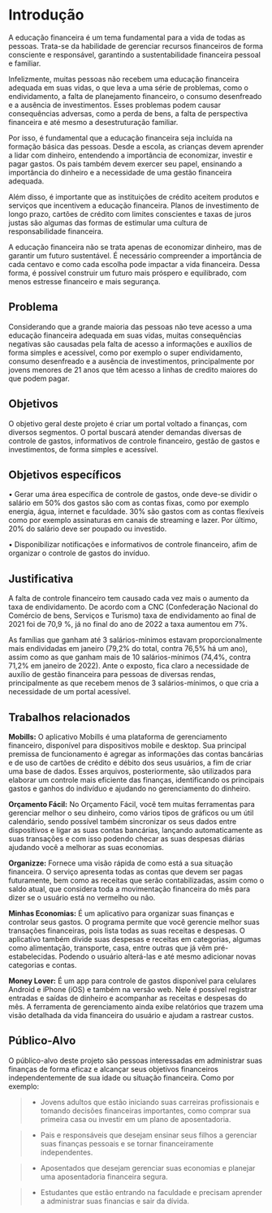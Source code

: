 # Introdução

A educação financeira é um tema fundamental para a vida de todas as pessoas. Trata-se da habilidade de gerenciar recursos financeiros de forma consciente e responsável, garantindo a sustentabilidade financeira pessoal e familiar.

Infelizmente, muitas pessoas não recebem uma educação financeira adequada em suas vidas, o que leva a uma série de problemas, como o endividamento, a falta de planejamento financeiro, o consumo desenfreado e a ausência de investimentos. Esses problemas podem causar consequências adversas, como a perda de bens, a falta de perspectiva financeira e até mesmo a desestruturação familiar.

Por isso, é fundamental que a educação financeira seja incluída na formação básica das pessoas. Desde a escola, as crianças devem aprender a lidar com dinheiro, entendendo a importância de economizar, investir e pagar gastos. Os pais também devem exercer seu papel, ensinando a importância do dinheiro e a necessidade de uma gestão financeira adequada. 

Além disso, é importante que as instituições de crédito aceitem produtos e serviços que incentivem a educação financeira. Planos de investimento de longo prazo, cartões de crédito com limites conscientes e taxas de juros justas são algumas das formas de estimular uma cultura de responsabilidade financeira. 

A educação financeira não se trata apenas de economizar dinheiro, mas de garantir um futuro sustentável. É necessário compreender a importância de cada centavo e como cada escolha pode impactar a vida financeira. Dessa forma, é possível construir um futuro mais próspero e equilibrado, com menos estresse financeiro e mais segurança.


## Problema

Considerando que a grande maioria das pessoas não teve acesso a uma educação financeira adequada em suas vidas, muitas consequências negativas são causadas pela falta de acesso a informações e auxílios de forma simples e acessível, como por exemplo o super endividamento, consumo desenfreado e a ausência de investimentos, principalmente por jovens menores de 21 anos que têm acesso a linhas de credito maiores do que podem pagar.

## Objetivos

O objetivo geral deste projeto é criar um portal voltado a finanças, com diversos segmentos. O portal buscará atender demandas diversas de controle de gastos, informativos de controle financeiro, gestão de gastos e investimentos, de forma simples e acessível.
 
 
## Objetivos específicos 

• Gerar uma área específica de controle de gastos, onde deve-se dividir o salário em 50% dos gastos são com as contas fixas, como por exemplo energia, água, internet e faculdade. 30% são gastos com as contas flexíveis como por exemplo assinaturas em canais de streaming e lazer. Por último, 20% do salário deve ser poupado ou investido. 

 • Disponibilizar notificações e informativos de controle financeiro, afim de organizar o controle de gastos do invíduo.
 
## Justificativa

A falta de controle financeiro tem causado cada vez mais o aumento da taxa de endividamento. De acordo com a CNC (Confederação Nacional do Comércio de bens, Serviços e Turismo) taxa de endividamento ao final de 2021 foi de 70,9 %, já no final do ano de 2022 a taxa aumentou em 7%. 

  As famílias que ganham até 3 salários-mínimos estavam proporcionalmente mais endividadas em janeiro (79,2% do total, contra 76,5% há um ano), assim como as que ganham mais de 10 salários-mínimos (74,4%, contra 71,2% em janeiro de 2022). 
  Ante o exposto, fica claro a necessidade de auxílio de gestão financeira para pessoas de diversas rendas, principalmente as que recebem menos de 3 salários-mínimos, o que cria a necessidade de um portal acessível.

## Trabalhos relacionados

**Mobills:** O aplicativo Mobills é uma plataforma de gerenciamento financeiro, disponível para dispositivos mobile e desktop. Sua principal premissa de funcionamento é agregar as informações das contas bancárias e de uso de cartões de crédito e débito dos seus usuários, a fim de criar uma base de dados. Esses arquivos, posteriormente, são utilizados para elaborar um controle mais eficiente das finanças, identificando os principais gastos e ganhos do indivíduo e ajudando no gerenciamento do dinheiro.

**Orçamento Fácil:** No Orçamento Fácil, você tem muitas ferramentas para gerenciar melhor o seu dinheiro, como vários tipos de gráficos ou um útil calendário, sendo possível também sincronizar os seus dados entre dispositivos e ligar as suas contas bancárias, lançando automaticamente as suas transações e com isso podendo checar as suas despesas diárias ajudando você a melhorar as suas economias.

**Organizze:** Fornece uma visão rápida de como está a sua situação financeira. O serviço apresenta todas as contas que devem ser pagas futuramente, bem como as receitas que serão contabilizadas, assim como o saldo atual, que considera toda a movimentação financeira do mês para dizer se o usuário está no vermelho ou não.

**Minhas Economias:** É um aplicativo para organizar suas finanças e controlar seus gastos. O programa permite que você gerencie melhor suas transações financeiras, pois lista todas as suas receitas e despesas. O aplicativo também divide suas despesas e receitas em categorias, algumas como alimentação, transporte, casa, entre outras que já vêm pré-estabelecidas. Podendo o usuário alterá-las e até mesmo adicionar novas categorias e contas.

 **Money Lover:**  É um app para controle de gastos disponível para celulares Android e iPhone (iOS) e também na versão web. Nele é possível registrar entradas e saídas de dinheiro e acompanhar as receitas e despesas do mês. A ferramenta de gerenciamento ainda exibe relatórios que trazem uma visão detalhada da vida financeira do usuário e ajudam a rastrear custos.


## Público-Alvo

O público-alvo deste projeto são pessoas interessadas em administrar suas finanças de forma eficaz e alcançar seus objetivos financeiros independentemente de sua idade ou situação financeira. Como por exemplo:

> - Jovens adultos que estão iniciando suas carreiras profissionais e tomando decisões financeiras importantes, como comprar sua primeira casa ou investir em um plano de aposentadoria.

> - Pais e responsáveis que desejam ensinar seus filhos a gerenciar suas finanças pessoais e se tornar financeiramente independentes.

> - Aposentados que desejam gerenciar suas economias e planejar uma aposentadoria financeira segura.

> - Estudantes que estão entrando na faculdade e precisam aprender a administrar suas financias e sair da dívida.
